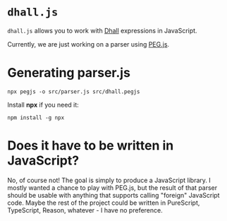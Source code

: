 # `dhall.js`

`dhall.js` allows you to work with [Dhall](https://github.com/dhall-lang)
expressions in JavaScript.

Currently, we are just working on a parser using [PEG.js](https://pegjs.org/).


# Generating parser.js

`npx pegjs -o src/parser.js src/dhall.pegjs`

Install <b>npx</b> if you need it:

`npm install -g npx`

# Does it have to be written in JavaScript?

No, of course not! The goal is simply to produce a JavaScript library. I mostly
wanted a chance to play with PEG.js, but the result of that parser should be
usable with anything that supports calling "foreign" JavaScript code. Maybe the
rest of the project could be written in PureScript, TypeScript, Reason,
whatever - I have no preference.
